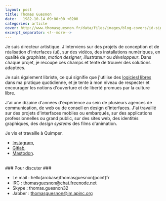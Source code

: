 ```yaml
---
layout: post
title: Thomas Guesnon
date:   1982-10-14 09:00:00 +0200
categories: article
cover: http://www.thomasguesnon.fr/data/files/images/blog-covers/id-sign.png
excerpt_separator: <!--more-->
---
```

Je suis directeur artistique. J'interviens sur des projets de conception et de réalisation d'interfaces (ui), sur des vidéos, des installations numériques<!--more-->, en qualité de _graphiste_, _motion designer_, _illustrateur_ ou _développeur_. Dans chaque projet, je recoupe ces champs et tente de trouver des solutions adaptées. 

Je suis également libriste, ce qui signifie que j'utilise des [logiciesl libres](https://fr.wikipedia.org/wiki/Culture_libre#%C3%89mergence_du_mat%C3%A9riel_libre_?_(2010-)) dans ma pratique quotidienne, et je tente à mon niveau de respecter et encourager les notions d'ouverture et de liberté promues par la culture libre.

J'ai une dizaine d'années d'expérience au sein de plusieurs agences de communication, de web ou de conseil en design d'interfaces. J'ai travaillé sur des projets d'interfaces mobiles ou embarqués, sur des applications professionnelles ou grand public, sur des sites web, des identités graphiques, des _design systems_ des films d'animation.

Je vis et travaille à Quimper.

- [Instagram](https://www.instagram.com/thomas.guesnon/ "Instagram"),
- [Gitlab](https://gitlab.com/patjennings "Gitlab"),
- [Mastodon](https://mastodon.social/@patjennings "Mastodon"). 

<br/>
### Pour discuter ###

- Le mail : hello(arobase)thomasguesnon(point)fr
- IRC : thomasguesnon@chat.freenode.net
- Skype : thomas.guesnon32
- Jabber : thomasguesnon@im.apinc.org

